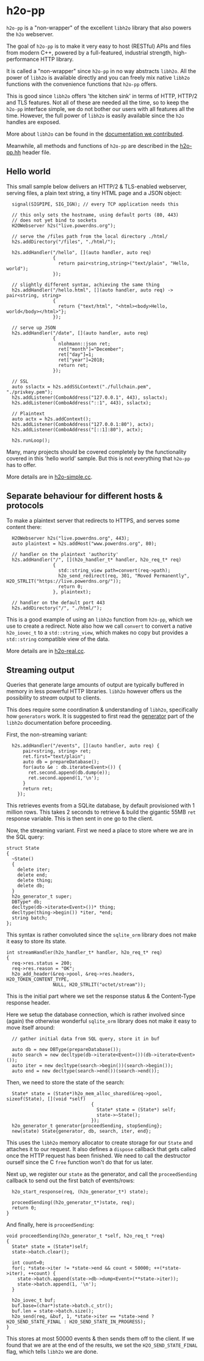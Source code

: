 # h2o-pp
`h2o-pp` is a "non-wrapper" of the excellent `libh2o` library that also
powers the `h2o` webserver.

The goal of `h2o-pp` is to make it very easy to host (RESTful) APIs and
files from modern C++, powered by a full-featured, industrial strength,
high-performance HTTP library.

It is called a "non-wrapper" since `h2o-pp` in no way abstracts `libh2o`.
All the power of `libh2o` is available directly and you can freely mix
native `libh2o` functions with the convenience functions that `h2o-pp`
offers.

This is good since `libh2o` offers 'the kitchen sink' in terms of HTTP,
HTTP/2 and TLS features. Not all of these are needed all the time, so to
keep the `h2o-pp` interface simple, we do not bother our users with all
features all the time. However, the full power of `libh2o` is easily
available since the `h2o` handles are exposed.

More about `libh2o` can be found in the [documentation we
contributed](https://powerdns.org/libh2o).

Meanwhile, all methods and functions of `h2o-pp` are described in the
[h2o-pp.hh](https://github.com/ahupowerdns/powerblog/blob/master/h2o-pp.hh)
header file.

## Hello world
This small sample below delivers an HTTP/2 & TLS-enabled webserver, serving
files, a plain text string, a tiny HTML page and a JSON object:

```
  signal(SIGPIPE, SIG_IGN); // every TCP application needs this

  // this only sets the hostname, using default ports (80, 443)
  // does not yet bind to sockets
  H2OWebserver h2s("live.powerdns.org"); 

  // serve the /files path from the local directory ./html/
  h2s.addDirectory("/files", "./html/");

  h2s.addHandler("/hello", [](auto handler, auto req) 
                 {
                   return pair<string,string>("text/plain", "Hello, world");
                 });

  // slightly different syntax, achieving the same thing
  h2s.addHandler("/hello.html", [](auto handler, auto req) -> pair<string, string>
                 {
                   return {"text/html", "<html><body>Hello, world</body></html>"};
                 });

  // serve up JSON
  h2s.addHandler("/date", [](auto handler, auto req) 
                 {
                   nlohmann::json ret;
                   ret["month"]="December";
                   ret["day"]=1;
                   ret["year"]=2018;
                   return ret;
                 });

  // SSL 
  auto sslactx = h2s.addSSLContext("./fullchain.pem", "./privkey.pem");
  h2s.addListener(ComboAddress("127.0.0.1", 443), sslactx);
  h2s.addListener(ComboAddress("::1", 443), sslactx);

  // Plaintext
  auto actx = h2s.addContext();
  h2s.addListener(ComboAddress("127.0.0.1:80"), actx);
  h2s.addListener(ComboAddress("[::1]:80"), actx);
 
  h2s.runLoop();
```

Many, many projects should be covered completely by the functionality
covered in this 'hello world' sample. But this is not everything that
`h2o-pp` has to offer. 

More details are in
[h2o-simple.cc](https://github.com/ahupowerdns/powerblog/blob/master/h2o-real.cc).

## Separate behaviour for different hosts & protocols
To make a plaintext server that redirects to HTTPS, and serves some content
there:

```
  H2OWebserver h2s("live.powerdns.org", 443); 
  auto plaintext = h2s.addHost("www.powerdns.org", 80);

  // handler on the plaintext 'authority'
  h2s.addHandler("/", [](h2o_handler_t* handler, h2o_req_t* req)
                 {
                   std::string_view path=convert(req->path);
                   h2o_send_redirect(req, 301, "Moved Permanently", H2O_STRLIT("https://live.powerdns.org/"));
                   return 0;
                 }, plaintext); 

  // handler on the default port 443
  h2s.addDirectory("/", "./html/");
```

This is a good example of using an `libh2o` function from `h2o-pp`, which we
use to create a redirect. Note also how we call `convert` to convert a
native `h2o_iovec_t` to a `std::string_view`, which makes no copy but
provides a `std::string` compatible view of the data.

More details are in
[h2o-real.cc](https://github.com/ahupowerdns/powerblog/blob/master/h2o-real.cc).

## Streaming output
Queries that generate large amounts of output are typically buffered in
memory in less powerful HTTP libraries. `libh2o` however offers us the
possibility to *stream* output to clients.

This does require some coordination & understanding of `libh2o`,
specifically how `generators` work. It is suggested to first read the
[generator](https://powerdns.org/libh2o/#generators) part of the `libh2o`
documentation before proceeding.

First, the non-streaming variant:

```
  h2s.addHandler("/events", [](auto handler, auto req) {
      pair<string, string> ret;
      ret.first="text/plain";
      auto db = prepareDatabase();
      for(auto &e : db.iterate<Event>()) {
        ret.second.append(db.dump(e));
        ret.second.append(1,'\n');
      }
      return ret;
    });
```
This retrieves events from a SQLite database, by default provisioned with 1
million rows. This takes 2 seconds to retrieve & build the gigantic 55MB
`ret` response variable. This is then sent in one go to the client.

Now, the streaming variant. First we need a place to store where we are in
the SQL query:

```
struct State
{
  ~State()
  {
    delete iter;
    delete end;
    delete thing;
    delete db;
  }
  h2o_generator_t super;
  DBType* db;
  decltype(db->iterate<Event>())* thing;
  decltype(thing->begin()) *iter, *end;
  string batch;
};
```

This syntax is rather convoluted since the `sqlite_orm` library does not
make it easy to store its state.

```
int streamHandler(h2o_handler_t* handler, h2o_req_t* req)
{
  req->res.status = 200;
  req->res.reason = "OK";
  h2o_add_header(&req->pool, &req->res.headers, H2O_TOKEN_CONTENT_TYPE, 
                 NULL, H2O_STRLIT("octet/stream"));
```

This is the initial part where we set the response status & the Content-Type
response header.

Here we setup the database connection, which is rather involved since
(again) the otherwise wonderful `sqlite_orm` library does not make it easy
to move itself around:
      
```
  // gather initial data from SQL query, store it in buf

  auto db = new DBType(prepareDatabase());
  auto search = new decltype(db->iterate<Event>())(db->iterate<Event>());
  auto iter = new decltype(search->begin())(search->begin());
  auto end = new decltype(search->end())(search->end());
```

Then, we need to store the state of the search:

```
  State* state = (State*)h2o_mem_alloc_shared(&req->pool, sizeof(State), [](void *self)
                               {
                                 State* state = (State*) self;
                                 state->~State();
                               });
  h2o_generator_t generator{proceedSending, stopSending};
  new(state) State{generator, db, search, iter, end}; 
```

This uses the `libh2o` memory allocator to create storage for our `State`
and attaches it to our request. It also defines a `dispose` callback that
gets called once the HTTP request has been finished. We need to call the
destructor ourself since the C `free` function won't do that for us later.

Next up, we register our `state` as the generator, and call the
`proceedSending` callback to send out the first batch of events/rows:

```
  h2o_start_response(req, (h2o_generator_t*) state);
  
  proceedSending((h2o_generator_t*)state, req);
  return 0;
}
```

And finally, here is `proceedSending`:

```
void proceedSending(h2o_generator_t *self, h2o_req_t *req)
{
  State* state = (State*)self;
  state->batch.clear();

  int count=0;
  for(; *state->iter != *state->end && count < 50000; ++(*state->iter), ++count) {
    state->batch.append(state->db->dump<Event>(**state->iter));
    state->batch.append(1, '\n');
  }
  
  h2o_iovec_t buf;
  buf.base=(char*)state->batch.c_str();
  buf.len = state->batch.size();
  h2o_send(req, &buf, 1, *state->iter == *state->end ? H2O_SEND_STATE_FINAL : H2O_SEND_STATE_IN_PROGRESS);
}
```

This stores at most 50000 events & then sends them off to the client. If we
found that we are at the end of the results, we set the
`H2O_SEND_STATE_FINAL` flag, which tells `libh2o` we are done.
